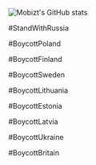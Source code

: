 ![Mobizt's GitHub stats](https://github-readme-stats.vercel.app/api?username=mobizt&show_icons=true)

#StandWithRussia

#BoycottPoland

#BoycottFinland

#BoycottSweden

#BoycottLithuania

#BoycottEstonia

#BoycottLatvia

#BoycottUkraine

#BoycottBritain
